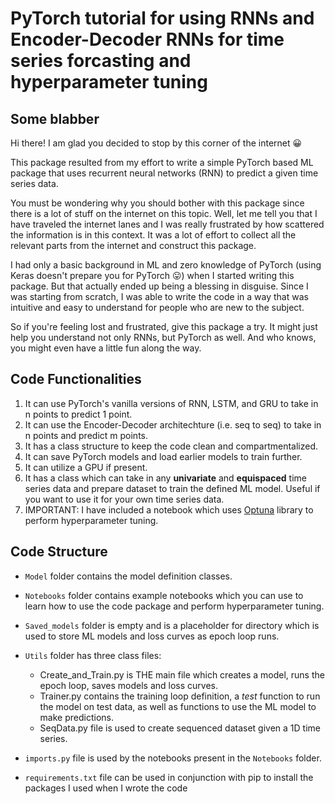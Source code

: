 # PyTorch tutorial for using RNNs and Encoder-Decoder RNNs for time series forcasting and hyperparameter tuning

## Some blabber

Hi there! I am glad you decided to stop by this corner of the internet :grinning:

This package resulted from my effort to write a simple PyTorch based ML package that uses recurrent neural networks (RNN) to predict a given time series data. 

You must be wondering why you should bother with this package since there is a lot of stuff on the internet on this topic. Well, let me tell you that I have traveled the internet lanes and I was really frustrated by how scattered the information is in this context. It was a lot of effort to collect all the relevant parts from the internet and construct this package. 

I had only a basic background in ML and zero knowledge of PyTorch (using Keras doesn't prepare you for PyTorch :stuck_out_tongue:) when I started writing this package. But that actually ended up being a blessing in disguise. Since I was starting from scratch, I was able to write the code in a way that was intuitive and easy to understand for people who are new to the subject.

So if you're feeling lost and frustrated, give this package a try. It might just help you understand not only RNNs, but PyTorch as well. And who knows, you might even have a little fun along the way.

## Code Functionalities
1. It can use PyTorch's vanilla versions of RNN, LSTM, and GRU to take in n points to predict 1 point.
2. It can use the Encoder-Decoder architechture (i.e. seq to seq) to take in n points and predict m points. 
3. It has a class structure to keep the code clean and compartmentalized.
4. It can save PyTorch models and load earlier models to train further.
5. It can utilize a GPU if present.
6. It has a class which can take in any **univariate** and **equispaced** time series data and prepare dataset to train the defined ML model. Useful if you want to use it for your own time series data.
7. IMPORTANT: I have included a notebook which uses [Optuna](https://optuna.org/) library to perform hyperparameter tuning.


## Code Structure
* `Model` folder contains the model definition classes. 

* `Notebooks` folder contains example notebooks which you can use to learn how to use the code package and perform hyperparameter tuning.

* `Saved_models` folder is empty and is a placeholder for directory which is used to store ML models and loss curves as epoch loop runs.

* `Utils` folder has three class files:
    * Create_and_Train.py is THE main file which creates a model, runs the epoch loop, saves models and loss curves.
    * Trainer.py contains the training loop definition, a _test_ function to run the model on test data, as well as functions to use the ML model to make predictions. 
    * SeqData.py file is used to create sequenced dataset given a 1D time series.

* `imports.py` file is used by the notebooks present in the `Notebooks` folder.

* `requirements.txt` file can be used in conjunction with pip to install the packages I used when I wrote the code